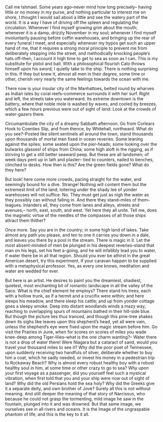 Call me Ishmael. Some years ago–never mind how long precisely– having little or no money in my purse, and nothing particular to interest me on shore, I thought I would sail about a little and see the watery part of the world. It is a way I have of driving off the spleen and regulating the circulation. Whenever I find myself growing grim about the mouth; whenever it is a damp, drizzly November in my soul; whenever I find myself involuntarily pausing before coffin warehouses, and bringing up the rear of every funeral I meet; and especially whenever my hypos get such an upper hand of me, that it requires a strong moral principle to prevent me from deliberately stepping into the street, and methodically knocking people’s hats off–then, I account it high time to get to sea as soon as I can. This is my substitute for pistol and ball. With a philosophical flourish Cato throws himself upon his sword; I quietly take to the ship. There is nothing surprising in this. If they but knew it, almost all men in their degree, some time or other, cherish very nearly the same feelings towards the ocean with me.

There now is your insular city of the Manhattoes, belted round by wharves as Indian isles by coral reefs–commerce surrounds it with her surf. Right and left, the streets take you waterward. Its extreme downtown is the battery, where that noble mole is washed by waves, and cooled by breezes, which a few hours previous were out of sight of land. Look at the crowds of water-gazers there.

Circumambulate the city of a dreamy Sabbath afternoon. Go from Corlears Hook to Coenties Slip, and from thence, by Whitehall, northward. What do you see?–Posted like silent sentinels all around the town, stand thousands upon thousands of mortal men fixed in ocean reveries. Some leaning against the spiles; some seated upon the pier-heads; some looking over the bulwarks glasses! of ships from China; some high aloft in the rigging, as if striving to get a still better seaward peep. But these are all landsmen; of week days pent up in lath and plaster– tied to counters, nailed to benches, clinched to desks. How then is this? Are the green fields gone? What do they here?

But look! here come more crowds, pacing straight for the water, and seemingly bound for a dive. Strange! Nothing will content them but the extremest limit of the land; loitering under the shady lee of yonder warehouses will not suffice. No. They must get just as nigh the water as they possibly can without falling in. And there they stand–miles of them–leagues. Inlanders all, they come from lanes and alleys, streets and avenues,– north, east, south, and west. Yet here they all unite. Tell me, does the magnetic virtue of the needles of the compasses of all those ships attract them thither?

Once more. Say you are in the country; in some high land of lakes. Take almost any path you please, and ten to one it carries you down in a dale, and leaves you there by a pool in the stream. There is magic in it. Let the most absent-minded of men be plunged in his deepest reveries–stand that man on his legs, set his feet a-going, and he will infallibly lead you to water, if water there be in all that region. Should you ever be athirst in the great American desert, try this experiment, if your caravan happen to be supplied with a metaphysical professor. Yes, as every one knows, meditation and water are wedded for ever.

But here is an artist. He desires to paint you the dreamiest, shadiest, quietest, most enchanting bit of romantic landscape in all the valley of the Saco. What is the chief element he employs? There stand his trees, each with a hollow trunk, as if a hermit and a crucifix were within; and here sleeps his meadow, and there sleep his cattle; and up from yonder cottage goes a sleepy smoke. Deep into distant woodlands winds a mazy way, reaching to overlapping spurs of mountains bathed in their hill-side blue. But though the picture lies thus tranced, and though this pine-tree shakes down its sighs like leaves upon this shepherd’s head, yet all were vain, unless the shepherd’s eye were fixed upon the magic stream before him. Go visit the Prairies in June, when for scores on scores of miles you wade knee-deep among Tiger-lilies–what is the one charm wanting?– Water there is not a drop of water there! Were Niagara but a cataract of sand, would you travel your thousand miles to see it? Why did the poor poet of Tennessee, upon suddenly receiving two handfuls of silver, deliberate whether to buy him a coat, which he sadly needed, or invest his money in a pedestrian trip to Rockaway Beach? Why is almost every robust healthy boy with a robust healthy soul in him, at some time or other crazy to go to sea? Why upon your first voyage as a passenger, did you yourself feel such a mystical vibration, when first told that you and your ship were now out of sight of land? Why did the old Persians hold the sea holy? Why did the Greeks give it a separate deity, and own brother of Jove? Surely all this is not without meaning. And still deeper the meaning of that story of Narcissus, who because he could not grasp the tormenting, mild image he saw in the fountain, plunged into it and was drowned. But that same image, we ourselves see in all rivers and oceans. It is the image of the ungraspable phantom of life; and this is the key to it all.